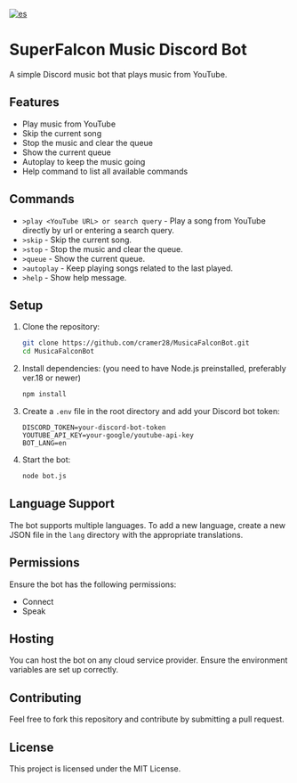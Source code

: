 [![es](https://img.shields.io/badge/lang-es-blue.svg)](https://github.com/cramer28/MusicaFalconBot/blob/master/README.es.md)

# SuperFalcon Music Discord Bot

A simple Discord music bot that plays music from YouTube.

## Features
- Play music from YouTube
- Skip the current song
- Stop the music and clear the queue
- Show the current queue
- Autoplay to keep the music going
- Help command to list all available commands

## Commands
- `>play <YouTube URL> or search query` - Play a song from YouTube directly by url or entering a search query.
- `>skip` - Skip the current song.
- `>stop` - Stop the music and clear the queue.
- `>queue` - Show the current queue.
- `>autoplay` - Keep playing songs related to the last played.
- `>help` - Show help message.

## Setup

1. Clone the repository:
    ```sh
    git clone https://github.com/cramer28/MusicaFalconBot.git
    cd MusicaFalconBot
    ```

2. Install dependencies: (you need to have Node.js preinstalled, preferably ver.18 or newer)
    ```sh
    npm install
    ```

3. Create a `.env` file in the root directory and add your Discord bot token:
    ```env
    DISCORD_TOKEN=your-discord-bot-token
    YOUTUBE_API_KEY=your-google/youtube-api-key
    BOT_LANG=en
    ```

4. Start the bot:
    ```sh
    node bot.js
    ```

## Language Support

The bot supports multiple languages. To add a new language, create a new JSON file in the `lang` directory with the appropriate translations.

## Permissions

Ensure the bot has the following permissions:
- Connect
- Speak

## Hosting

You can host the bot on any cloud service provider. Ensure the environment variables are set up correctly.

## Contributing

Feel free to fork this repository and contribute by submitting a pull request.

## License

This project is licensed under the MIT License.
